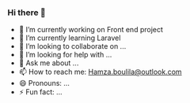 ### Hi there 👋

- 🔭 I’m currently working on Front end project
- 🌱 I’m currently learning Laravel
- 👯 I’m looking to collaborate on ...
- 🤔 I’m looking for help with ...
- 💬 Ask me about ...
- 📫 How to reach me: Hamza.boulila@outlook.com
- 😄 Pronouns: ...
- ⚡ Fun fact: ...
